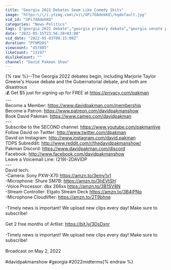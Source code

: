 ```yaml
---
title: "Georgia 2022 Debates Seem Like Comedy Skits"
image: "https:\/\/i.ytimg.com\/vi\/UPi7dAdekKQ\/hqdefault.jpg"
vid_id: "UPi7dAdekKQ"
categories: "News-Politics"
tags: ["georgia 2022 debate","georgia primary debate","georgia senate primary debate"]
date: "2022-05-15T23:56:28+03:00"
vid_date: "2022-05-03T00:15:00Z"
duration: "PT9M20S"
viewcount: "457885"
likeCount: "13197"
dislikeCount: ""
channel: "David Pakman Show"
---
```

{% raw %}--The Georgia 2022 debates begin, including Marjorie Taylor Greene's House debate and the Gubernatorial debate, and both are disastrous<br />💰 Get $5 just for signing up for FREE at <a rel="nofollow" target="blank" href="https://privacy.com/pakman">https://privacy.com/pakman</a><br />---<br />Become a Member: <a rel="nofollow" target="blank" href="https://www.davidpakman.com/membership">https://www.davidpakman.com/membership</a><br />Become a Patron: <a rel="nofollow" target="blank" href="https://www.patreon.com/davidpakmanshow">https://www.patreon.com/davidpakmanshow</a><br />Book David Pakman: <a rel="nofollow" target="blank" href="https://www.cameo.com/davidpakman">https://www.cameo.com/davidpakman</a><br />---<br />Subscribe to the SECOND channel: <a rel="nofollow" target="blank" href="https://www.youtube.com/pakmanlive">https://www.youtube.com/pakmanlive</a><br />Follow David on Twitter: <a rel="nofollow" target="blank" href="http://www.twitter.com/dpakman">http://www.twitter.com/dpakman</a><br />David on Instagram: <a rel="nofollow" target="blank" href="http://www.instagram.com/david.pakman">http://www.instagram.com/david.pakman</a><br />TDPS Subreddit: <a rel="nofollow" target="blank" href="http://www.reddit.com/r/thedavidpakmanshow/">http://www.reddit.com/r/thedavidpakmanshow/</a><br />Pakman Discord: <a rel="nofollow" target="blank" href="https://www.davidpakman.com/discord">https://www.davidpakman.com/discord</a><br />Facebook: <a rel="nofollow" target="blank" href="http://www.facebook.com/davidpakmanshow">http://www.facebook.com/davidpakmanshow</a><br />Leave a Voicemail Line: (219)-2DAVIDP<br />---<br />David tech:<br />-Camera: Sony PXW-X70 <a rel="nofollow" target="blank" href="https://amzn.to/3emv1v1">https://amzn.to/3emv1v1</a><br />-Microphone: Shure SM7B: <a rel="nofollow" target="blank" href="https://amzn.to/3hEVtSH">https://amzn.to/3hEVtSH</a><br />-Voice Processor: dbx 266xs <a rel="nofollow" target="blank" href="https://amzn.to/3B1SV8N">https://amzn.to/3B1SV8N</a><br />-Stream Controller: Elgato Stream Deck <a rel="nofollow" target="blank" href="https://amzn.to/3B4jPNq">https://amzn.to/3B4jPNq</a><br />-Microphone Cloudlifter: <a rel="nofollow" target="blank" href="https://amzn.to/2T9bhne">https://amzn.to/2T9bhne</a><br /><br />-Timely news is important! We upload new clips every day! Make sure to subscribe!<br /><br />Get 2 free months of Artlist: <a rel="nofollow" target="blank" href="https://bit.ly/3DsDxnr">https://bit.ly/3DsDxnr</a><br /><br />-Timely news is important! We upload new clips every day! Make sure to subscribe!<br /><br />Broadcast on May 2, 2022<br /><br />#davidpakmanshow #georgia #2022midterms{% endraw %}
